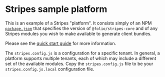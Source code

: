 # Stripes sample platform

This is an example of a Stripes "platform". It consists simply of an NPM [`package.json`](https://docs.npmjs.com/files/package.json) that specifies the version of `@folio/stripes-core` and of any Stripes modules you wish to make available to generate client bundles.

Please see the [quick start guide](https://github.com/folio-org/stripes-core/blob/master/doc/quick-start.md) for more information.

The `stripes.config.js` is a configuration for a specific tenant. In general, a platform supports multiple tenants, each of which may include a different set of the available modules.
Copy the `stripes.config.js` file to be your `stripes.config.js.local` configuration file.
